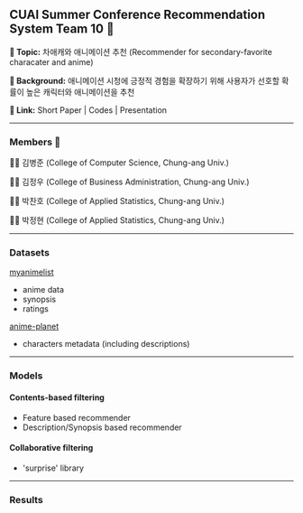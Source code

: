 ## CUAI Summer Conference Recommendation System Team 10 🚀


__📍 Topic:__ 차애캐와 애니메이션 추천 (Recommender for secondary-favorite characater and anime)

__📍 Background:__ 애니메이션 시청에 긍정적 경험을 확장하기 위해 사용자가 선호할 확률이 높은 캐릭터와 애니메이션을 추천

__📍 Link:__ Short Paper | Codes | Presentation

---

### Members 🏃
👨‍💻 김병준 (College of Computer Science, Chung-ang Univ.)

🧑‍💻 김정우 (College of Business Administration, Chung-ang Univ.)

👨‍💻 박찬호 (College of Applied Statistics, Chung-ang Univ.)

👩‍💻 박정현 (College of Applied Statistics, Chung-ang Univ.)

---

### Datasets
[myanimelist](https://www.kaggle.com/datasets/hernan4444/anime-recommendation-database-2020?select=anime.csv)
- anime data
- synopsis
- ratings

[anime-planet](https://www.kaggle.com/datasets/hernan4444/animeplanet-character-recommendation)
- characters metadata (including descriptions)

---

### Models
#### Contents-based filtering

* Feature based recommender
* Description/Synopsis based recommender

#### Collaborative filtering

* 'surprise' library

---

### Results
